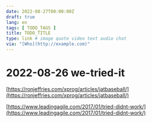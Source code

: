 ```yaml
---
date: 2022-08-27T00:00:00Z
draft: true
lang: en
tags: [ TODO_TAGS ]
title: TODO_TITLE
type: link # image quote video text audio chat
via: "[Who](http://example.com)"
---
```



# 2022-08-26 we-tried-it


[https://ronjeffries.com/xprog/articles/jatbaseball/](https://ronjeffries.com/xprog/articles/jatbaseball/)

[https://www.leadingagile.com/2017/01/tried-didnt-work/](https://www.leadingagile.com/2017/01/tried-didnt-work/)

